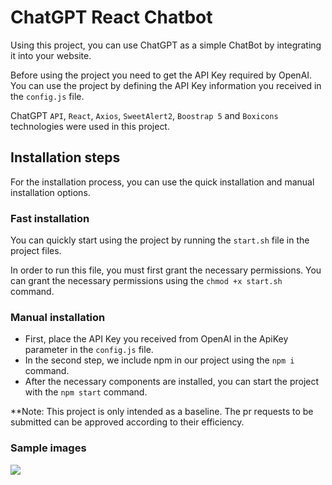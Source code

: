 # ChatGPT React Chatbot

Using this project, you can use ChatGPT as a simple ChatBot by integrating it into your website.

Before using the project you need to get the API Key required by OpenAI. You can use the project by defining the API Key information you received in the `config.js` file.

ChatGPT `API`, `React`, `Axios`, `SweetAlert2`, `Boostrap 5` and `Boxicons` technologies were used in this project.

## Installation steps

For the installation process, you can use the quick installation and manual installation options.

### Fast installation

You can quickly start using the project by running the `start.sh` file in the project files.

In order to run this file, you must first grant the necessary permissions. You can grant the necessary permissions using the `chmod +x start.sh` command.

### Manual installation

- First, place the API Key you received from OpenAI in the ApiKey parameter in the `config.js` file.
- In the second step, we include npm in our project using the `npm i` command.
- After the necessary components are installed, you can start the project with the `npm start` command.

**Note: This project is only intended as a baseline. The pr requests to be submitted can be approved according to their efficiency.

### Sample images
<img src="https://i.ibb.co/m4zxkp7/Screenshot-2024-06-20-at-22-26-05.png">

